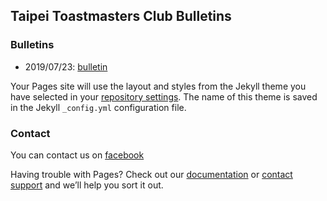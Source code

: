 ## Taipei Toastmasters Club Bulletins

### Bulletins

* 2019/07/23: [bulletin](./docs/Bulletin_2019_07_23.pdf)



Your Pages site will use the layout and styles from the Jekyll theme you have selected in your [repository settings](https://github.com/Taipei-Toastmasters-Club/bulletins/settings). The name of this theme is saved in the Jekyll `_config.yml` configuration file.

### Contact

You can contact us on [facebook](https://www.facebook.com/TaipeiToastmastets/)

Having trouble with Pages? Check out our [documentation](https://help.github.com/categories/github-pages-basics/) or [contact support](https://github.com/contact) and we’ll help you sort it out.
